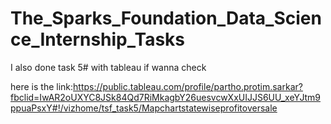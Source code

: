 # The_Sparks_Foundation_Data_Science_Internship_Tasks
I also done task 5# with tableau if wanna check

here is the link:https://public.tableau.com/profile/partho.protim.sarkar?fbclid=IwAR2oUXYC8JSk84Qd7RiMkagbY26uesvcwXxUIJJS6UU_xeYJtm9ppuaPsxY#!/vizhome/tsf_task5/Mapchartstatewiseprofitoversale
